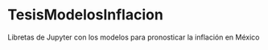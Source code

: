 # TesisModelosInflacion
Libretas de Jupyter con los modelos para pronosticar la inflación en México
